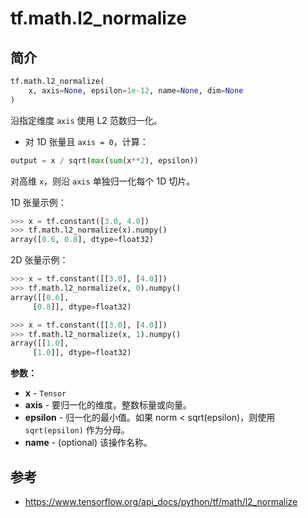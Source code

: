# tf.math.l2_normalize

## 简介

```python
tf.math.l2_normalize(
    x, axis=None, epsilon=1e-12, name=None, dim=None
)
```

沿指定维度 `axis` 使用 L2 范数归一化。

- 对 1D 张量且 `axis = 0`，计算：

```python
output = x / sqrt(max(sum(x**2), epsilon))
```

对高维 `x`，则沿 `axis` 单独归一化每个 1D 切片。

1D 张量示例：

```python
>>> x = tf.constant([3.0, 4.0])
>>> tf.math.l2_normalize(x).numpy()
array([0.6, 0.8], dtype=float32)
```

2D 张量示例：

```python
>>> x = tf.constant([[3.0], [4.0]])
>>> tf.math.l2_normalize(x, 0).numpy()
array([[0.6],
     [0.8]], dtype=float32)
```

```python
>>> x = tf.constant([[3.0], [4.0]])
>>> tf.math.l2_normalize(x, 1).numpy()
array([[1.0],
     [1.0]], dtype=float32)
```

**参数：**

- **x**	- `Tensor`
- **axis**	- 要归一化的维度。整数标量或向量。
- **epsilon** - 归一化的最小值。如果 norm < sqrt(epsilon)，则使用 `sqrt(epsilon)` 作为分母。
- **name** - (optional) 该操作名称。

## 参考

- https://www.tensorflow.org/api_docs/python/tf/math/l2_normalize
